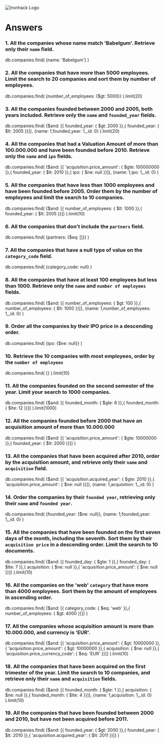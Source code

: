 ![Ironhack Logo](https://i.imgur.com/1QgrNNw.png)

# Answers

### 1. All the companies whose name match 'Babelgum'. Retrieve only their `name` field.
db.companies.find(
  {name: 'Babelgum'}
)
<!-- Your Code Goes Here -->

### 2. All the companies that have more than 5000 employees. Limit the search to 20 companies and sort them by **number of employees**.
db.companies.find(
  {number_of_employees: {$gt: 5000}}
).limit(20)
<!-- Your Code Goes Here -->

### 3. All the companies founded between 2000 and 2005, both years included. Retrieve only the `name` and `founded_year` fields.
db.companies.find(
  {$and: [{ founded_year: { $gt: 2000 }},{ founded_year: { $lt: 2005 }}]},
  {name: 1,founded_year: 1,_id: 0}
).limit(20)
<!-- Your Code Goes Here -->

### 4. All the companies that had a Valuation Amount of more than 100.000.000 and have been founded before 2010. Retrieve only the `name` and `ipo` fields.
db.companies.find(
  {$and: [{ 'acquisition.price_amount': { $gte: 100000000 }},{ founded_year: { $lt: 2010 }},{ ipo: { $ne: null }}]},
  {name: 1,ipo: 1,_id: 0}
)
<!-- Your Code Goes Here -->

### 5. All the companies that have less than 1000 employees and have been founded before 2005. Order them by the number of employees and limit the search to 10 companies.
db.companies.find(
  {$and: [{ number_of_employees: { $lt: 1000 }},{ founded_year: { $lt: 2005 }}]}
).limit(10)
<!-- Your Code Goes Here -->

### 6. All the companies that don't include the `partners` field.
db.companies.find(
  {partners: {$eq: []}}
)
<!-- Your Code Goes Here -->

### 7. All the companies that have a null type of value on the `category_code` field.
db.companies.find(
  {category_code: null}
)
<!-- Your Code Goes Here -->

### 8. All the companies that have at least 100 employees but less than 1000. Retrieve only the `name` and `number of employees` fields.
db.companies.find(
  {$and: [{ number_of_employees: { $gt: 100 }},{ number_of_employees: { $lt: 1000 }}]},
  {name: 1,number_of_employees: 1,_id: 0}
)
<!-- Your Code Goes Here -->

### 9. Order all the companies by their IPO price in a descending order.
db.companies.find(
  {ipo: {$ne: null}}
)
<!-- Your Code Goes Here -->

### 10. Retrieve the 10 companies with most employees, order by the `number of employees`
db.companies.find(
  {}
).limit(10)
<!-- Your Code Goes Here -->

### 11. All the companies founded on the second semester of the year. Limit your search to 1000 companies.
db.companies.find(
  {$and: [{ founded_month: { $gte: 6 }},{ founded_month: { $lte: 12 }}]}
).limit(1000)
<!-- Your Code Goes Here -->

### 12. All the companies founded before 2000 that have an acquisition amount of more than 10.000.000
db.companies.find(
  {$and: [{ 'acquisition.price_amount': { $gte: 10000000 }},{ founded_year: { $lt: 2000 }}]}
)
<!-- Your Code Goes Here -->

### 13. All the companies that have been acquired after 2010, order by the acquisition amount, and retrieve only their `name` and `acquisition` field.
db.companies.find(
  {$and: [{ 'acquisition.acquired_year': { $gte: 2010 }},{ 'acquisition.price_amount': { $ne: null }}]},
  {name: 1,acquisition: 1,_id: 0}
)
<!-- Your Code Goes Here -->

### 14. Order the companies by their `founded year`, retrieving only their `name` and `founded year`.
db.companies.find(
  {founded_year: {$ne: null}},
  {name: 1,founded_year: 1,_id: 0}
)
<!-- Your Code Goes Here -->

### 15. All the companies that have been founded on the first seven days of the month, including the seventh. Sort them by their `acquisition price` in a descending order. Limit the search to 10 documents.
db.companies.find(
  {$and: [{ founded_day: { $gte: 1 }},{ founded_day: { $lte: 7 }},{ acquisition: { $ne: null }},{ 'acquisition.price_amount': { $ne: null }}]}
).limit(10)
<!-- Your Code Goes Here -->

### 16. All the companies on the 'web' `category` that have more than 4000 employees. Sort them by the amount of employees in ascending order.
db.companies.find(
  {$and: [{ category_code: { $eq: 'web' }},{ number_of_employees: { $gt: 4000 }}]}
)
<!-- Your Code Goes Here -->

### 17. All the companies whose acquisition amount is more than 10.000.000, and currency is 'EUR'.
db.companies.find(
  {$and: [{ 'acquisition.price_amount': { $gt: 10000000 }},{ 'acquisition.price_amount': { $gt: 10000000 }},{ acquisition: { $ne: null }},{ 'acquisition.price_currency_code': { $eq: 'EUR' }}]}
).limit(10)
<!-- Your Code Goes Here -->

### 18. All the companies that have been acquired on the first trimester of the year. Limit the search to 10 companies, and retrieve only their `name` and `acquisition` fields.
db.companies.find(
  {$and: [{ founded_month: { $gte: 1 }},{ acquisition: { $ne: null }},{ founded_month: { $lte: 4 }}]},
  {name: 1,acquisition: 1,_id: 0}
).limit(10)
<!-- Your Code Goes Here -->

### 19. All the companies that have been founded between 2000 and 2010, but have not been acquired before 2011.
db.companies.find(
  {$and: [{ founded_year: { $gt: 2000 }},{ founded_year: { $lt: 2010 }},{ 'acquisition.acquired_year': { $lt: 2011 }}]}
)
<!-- Your Code Goes Here -->
